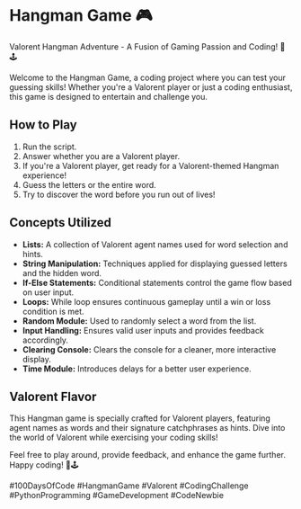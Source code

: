 # Hangman Game 🎮
 Valorent Hangman Adventure - A Fusion of Gaming Passion and Coding! 🚀🕹️

Welcome to the Hangman Game, a coding project where you can test your guessing skills! Whether you're a Valorent player or just a coding enthusiast, this game is designed to entertain and challenge you.

## How to Play
1. Run the script.
2. Answer whether you are a Valorent player.
3. If you're a Valorent player, get ready for a Valorent-themed Hangman experience!
4. Guess the letters or the entire word.
5. Try to discover the word before you run out of lives!

## Concepts Utilized
- **Lists:** A collection of Valorent agent names used for word selection and hints.
- **String Manipulation:** Techniques applied for displaying guessed letters and the hidden word.
- **If-Else Statements:** Conditional statements control the game flow based on user input.
- **Loops:** While loop ensures continuous gameplay until a win or loss condition is met.
- **Random Module:** Used to randomly select a word from the list.
- **Input Handling:** Ensures valid user inputs and provides feedback accordingly.
- **Clearing Console:** Clears the console for a cleaner, more interactive display.
- **Time Module:** Introduces delays for a better user experience.

## Valorent Flavor
This Hangman game is specially crafted for Valorent players, featuring agent names as words and their signature catchphrases as hints. Dive into the world of Valorent while exercising your coding skills!

Feel free to play around, provide feedback, and enhance the game further. Happy coding! 🚀🕹️

#100DaysOfCode #HangmanGame #Valorent #CodingChallenge #PythonProgramming #GameDevelopment #CodeNewbie
